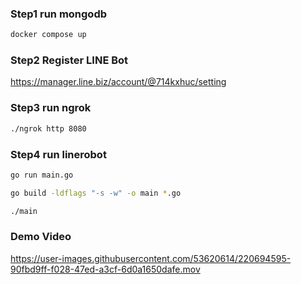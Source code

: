 ### Step1 run mongodb
```sh
docker compose up
```
### Step2 Register LINE Bot
https://manager.line.biz/account/@714kxhuc/setting


### Step3 run ngrok
```sh
./ngrok http 8080
```

### Step4 run linerobot
```sh
go run main.go
```

```sh
go build -ldflags "-s -w" -o main *.go

./main
```


### Demo Video
https://user-images.githubusercontent.com/53620614/220694595-90fbd9ff-f028-47ed-a3cf-6d0a1650dafe.mov

